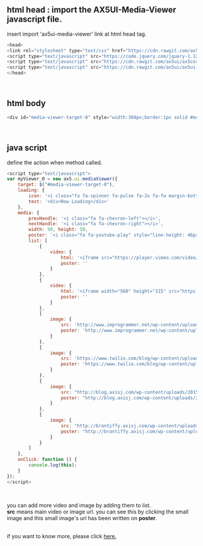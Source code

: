 ## html head : import the AX5UI-Media-Viewer javascript file.

insert import 'ax5ui-media-viewer' link at html head tag.
<br/>
```js
<head>
<link rel="stylesheet" type="text/css" href="https://cdn.rawgit.com/ax5ui/ax5ui-media-viewer/master/dist/ax5media-viewer.css" />
<script type="text/javascript" src="https://code.jquery.com/jquery-1.12.3.min.js"></script>
<script type="text/javascript" src="https://cdn.rawgit.com/ax5ui/ax5core/master/dist/ax5core.min.js"></script>
<script type="text/javascript" src="https://cdn.rawgit.com/ax5ui/ax5ui-media-viewer/master/dist/ax5media-viewer.min.js"></script>
</head>
```
<br/>

## html body

```js
<div id="media-viewer-target-0" style="width:360px;border:1px solid #eee;"></div>
```
<br/>

## java script
define the action when method called.

```js
<script type="text/javascript">
var myViewer_0 = new ax5.ui.mediaViewer({
    target: $("#media-viewer-target-0"),
    loading: {
        icon: '<i class="fa fa-spinner fa-pulse fa-2x fa-fw margin-bottom" aria-hidden="true"></i>',
        text: '<div>Now Loading</div>'
    },
    media: {
        prevHandle: '<i class="fa fa-chevron-left"></i>',
        nextHandle: '<i class="fa fa-chevron-right"></i>',
        width: 50, height: 50,
        poster: '<i class="fa fa-youtube-play" style="line-height: 46px;font-size: 20px;"></i>',
        list: [
            {
                video: {
                    html: '<iframe src="https://player.vimeo.com/video/121840700?color=fcfcfc&badge=0" frameborder="0"></iframe>',
                    poster: ''
                }
            },
            {
                video: {
                    html: '<iframe width="560" height="315" src="https://www.youtube.com/embed/w9Uh2oP88JI" frameborder="0"></iframe>',
                    poster: ''
                }
            },
            {
                image: {
                    src: 'http://www.improgrammer.net/wp-content/uploads/2015/11/top-20-node-js-Frameworks-1.jpg',
                    poster: 'http://www.improgrammer.net/wp-content/uploads/2015/11/top-20-node-js-Frameworks-1.jpg'
                }
            },
            {
                image: {
                    src: 'https://www.twilio.com/blog/wp-content/uploads/2013/11/Screen-Shot-2013-11-06-at-12.05.36-PM.png',
                    poster: 'https://www.twilio.com/blog/wp-content/uploads/2013/11/Screen-Shot-2013-11-06-at-12.05.36-PM.png'
                }
            },
            {
                image: {
                    src: "http://blog.axisj.com/wp-content/uploads/2015/01/603962_624552737612025_1617687293_n.jpg",
                    poster: "http://blog.axisj.com/wp-content/uploads/2015/01/603962_624552737612025_1617687293_n.jpg"
                }
            },
            {
                image: {
                    src: "http://brantiffy.axisj.com/wp-content/uploads/2015/12/Screen-Shot-2015-12-11-at-2.01.53-AM.png",
                    poster: "http://brantiffy.axisj.com/wp-content/uploads/2015/12/Screen-Shot-2015-12-11-at-2.01.53-AM.png"
                }
            }
        ]
    },
    onClick: function () {
        console.log(this);
    }
});
</script>
```
<br/>

you can add more video and image by adding them to list.<br/>
**src** means main video or image url. you can see this by clicking the small image and
this small image's url has been written on **poster**.
<br/><br/>

if you want to know more, please click [here.](http://ax5.io/ax5ui-media-viewer/api/index.html)

